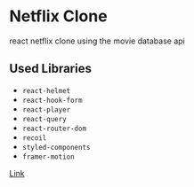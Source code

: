 # Netflix Clone

react netflix clone using the movie database api

## Used Libraries

- `react-helmet`
- `react-hook-form`
- `react-player`
- `react-query`
- `react-router-dom`
- `recoil`
- `styled-components`
- `framer-motion`

[Link](https://the-new-kim.github.io/netflix-clone/)
